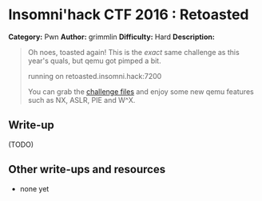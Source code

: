 # Insomni'hack CTF 2016 : Retoasted

**Category:** Pwn
**Author:** grimmlin
**Difficulty:** Hard
**Description:**

> Oh noes, toasted again!
> This is the _exact_ same challenge as this year's quals, but qemu got pimped a bit. 
> 
> running on retoasted.insomni.hack:7200 
> 
> You can grab the [challenge files](./retoasted_fe6ac5df080b5a1902c03521e69f85da.tgz) and enjoy some new qemu features such as NX, ASLR, PIE and W^X.

## Write-up

(TODO)

## Other write-ups and resources

* none yet
